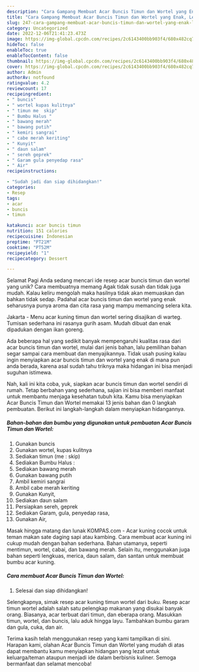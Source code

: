 ```yaml
---
description: "Cara Gampang Membuat Acar Buncis Timun dan Wortel yang Enak, Lezat"
title: "Cara Gampang Membuat Acar Buncis Timun dan Wortel yang Enak, Lezat"
slug: 247-cara-gampang-membuat-acar-buncis-timun-dan-wortel-yang-enak-lezat
category: Uncategorized
date: 2022-12-06T21:41:23.473Z
image: https://img-global.cpcdn.com/recipes/2c6143400bb903f4/680x482cq70/acar-buncis-timun-dan-wortel-foto-resep-utama.jpg
hideToc: false
enableToc: true
enableTocContent: false
thumbnail: https://img-global.cpcdn.com/recipes/2c6143400bb903f4/680x482cq70/acar-buncis-timun-dan-wortel-foto-resep-utama.jpg
cover: https://img-global.cpcdn.com/recipes/2c6143400bb903f4/680x482cq70/acar-buncis-timun-dan-wortel-foto-resep-utama.jpg
author: Admin
authorAv: notfound
ratingvalue: 4.2
reviewcount: 17
recipeingredient:
- " buncis"
- " wortel kupas kulitnya"
- " timun me  skip"
- " Bumbu Halus "
- " bawang merah"
- " bawang putih"
- " kemiri sangrai"
- " cabe merah keriting"
- " Kunyit"
- " daun salam"
- " sereh geprek"
- " Garam gula penyedap rasa"
- " Air"
recipeinstructions:

- "Sudah jadi dan siap dihidangkan!"
categories:
- Resep
tags:
- acar
- buncis
- timun

katakunci: acar buncis timun 
nutrition: 151 calories
recipecuisine: Indonesian
preptime: "PT21M"
cooktime: "PT52M"
recipeyield: "1"
recipecategory: Dessert

---
```



Selamat Pagi Anda sedang mencari ide resep acar buncis timun dan wortel yang unik? Cara membuatnya memang Agak tidak susah dan tidak juga mudah. Kalau keliru mengolah maka hasilnya tidak akan memuaskan dan bahkan tidak sedap. Padahal acar buncis timun dan wortel yang enak seharusnya punya aroma dan cita rasa yang mampu memancing selera kita.


Jakarta - Menu acar kuning timun dan wortel sering disajikan di warteg. Tumisan sederhana ini rasanya gurih asam. Mudah dibuat dan enak dipadukan dengan ikan goreng.

Ada beberapa hal yang sedikit banyak mempengaruhi kualitas rasa dari acar buncis timun dan wortel, mulai dari jenis bahan, lalu pemilihan bahan segar sampai cara membuat dan menyajikannya. Tidak usah pusing kalau ingin menyiapkan acar buncis timun dan wortel yang enak di mana pun anda berada, karena asal sudah tahu triknya maka hidangan ini bisa menjadi suguhan istimewa.


Nah, kali ini kita coba, yuk, siapkan acar buncis timun dan wortel sendiri di rumah. Tetap berbahan yang sederhana, sajian ini bisa memberi manfaat untuk membantu menjaga kesehatan tubuh kita. Kamu bisa menyiapkan Acar Buncis Timun dan Wortel memakai 13 jenis bahan dan 0 langkah pembuatan. Berikut ini langkah-langkah dalam menyiapkan hidangannya.

<!--inarticleads1-->

##### Bahan-bahan dan bumbu yang digunakan untuk pembuatan Acar Buncis Timun dan Wortel:

1. Gunakan  buncis
1. Gunakan  wortel, kupas kulitnya
1. Sediakan  timun (me : skip)
1. Sediakan  Bumbu Halus :
1. Sediakan  bawang merah
1. Gunakan  bawang putih
1. Ambil  kemiri sangrai
1. Ambil  cabe merah keriting
1. Gunakan  Kunyit,
1. Sediakan  daun salam
1. Persiapkan  sereh, geprek
1. Sediakan  Garam, gula, penyedap rasa,
1. Gunakan  Air,


Masak hingga matang dan lunak KOMPAS.com - Acar kuning cocok untuk teman makan sate daging sapi atau kambing. Cara membuat acar kuning ini cukup mudah dengan bahan sederhana. Bahan utamanya, seperti mentimun, wortel, cabai, dan bawang merah. Selain itu, menggunakan juga bahan seperti lengkuas, merica, daun salam, dan santan untuk membuat bumbu acar kuning. 

<!--inarticleads2-->

##### Cara membuat Acar Buncis Timun dan Wortel:


1. Selesai dan siap dihidangkan!

Selengkapnya, simak resep acar kuning timun wortel dari buku. Resep acar timun wortel adalah salah satu pelengkap makanan yang disukai banyak orang. Biasanya, acar terbuat dari timun, dan eberapa orang. Masukkan timun, wortel, dan buncis, lalu aduk hingga layu. Tambahkan bumbu garam dan gula, cuka, dan air. 

Terima kasih telah menggunakan resep yang kami tampilkan di sini. Harapan kami, olahan Acar Buncis Timun dan Wortel yang mudah di atas dapat membantu kamu menyiapkan hidangan yang lezat untuk keluarga/teman ataupun menjadi ide dalam berbisnis kuliner. Semoga bermanfaat dan selamat mencoba!
